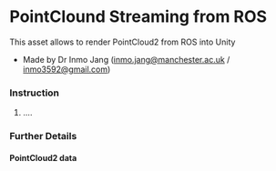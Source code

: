 # PointClound Streaming from ROS

This asset allows to render PointCloud2 from ROS into Unity

- Made by Dr Inmo Jang (inmo.jang@manchester.ac.uk / inmo3592@gmail.com)

### Instruction 
1. ....

### Further Details
#### PointCloud2 data 

